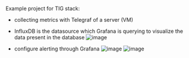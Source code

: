 Example project for TIG stack:
- collecting metrics with Telegraf of a server (VM)
- InfluxDB is the datasource which Grafana is querying to visualize the data present in the database
![image](https://user-images.githubusercontent.com/124918294/234262394-3ff6e368-d4a8-4c81-9145-08696f7cf247.png)

- configure alerting through Grafana
![image](https://user-images.githubusercontent.com/124918294/234262207-281b61ea-8078-4f74-9a62-04940091d9bc.png)
![image](https://user-images.githubusercontent.com/124918294/234262038-cd683e62-995b-4232-a9ef-4c5a738f380c.png)

